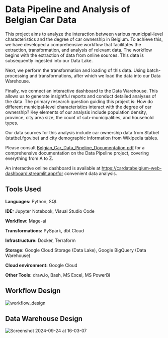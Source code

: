# Data Pipeline and Analysis of Belgian Car Data

This project aims to analyze the interaction between various municipal-level characteristics and the
degree of car ownership in Belgium. To achieve this, we have developed a comprehensive
workflow that facilitates the extraction, transformation, and analysis of relevant data.
The workflow begins with the extraction of data from online sources. This data is subsequently
ingested into our Data Lake.

Next, we perform the transformation and loading of this data. Using batch-processing and
transformations, after which we load the data into our Data Warehouse.

Finally, we connect an interactive dashboard to the Data Warehouse. This allows us to generate
insightful reports and conduct detailed analyses of the data.
The primary research question guiding this project is: How do different municipal-level
characteristics interact with the degree of car ownership? Key elements of our analysis include
population density, province, city area size, the count of sub-municipalities, and household types.

Our data sources for this analysis include car ownership data from Statbel (statbel.fgov.be) and city demographic information from Wikipedia tables.

Please consult [Belgian_Car_Data_Pipeline_Documentation.pdf](https://github.com/StefLipp/finalproject_cardatabelgium/blob/main/documentation_and_design/Belgian_Car_Data_Pipeline_Documentation.pdf) for a comprehensive documentation on the Data Pipeline project, covering everything from A to Z.

An interactive online dashboard is available at https://cardatabelgium-web-dashboard.streamlit.app/for convenient data analysis.

## Tools Used

**Languages:**         Python, SQL

**IDE:**               Jupyter Notebook, Visual Studio Code

**Workflow:**          Mage-ai

**Transformations:**   PySpark, dbt Cloud

**Infrastructure:**    Docker, Terraform

**Storage:**           Google Cloud Storage (Data Lake), Google BigQuery (Data Warehouse)

**Cloud environment:** Google Cloud

**Other Tools:**       draw.io, Bash, MS Excel, MS PowerBi


## Workflow Design

![workflow_design](https://github.com/user-attachments/assets/3c40d698-a2ce-4626-a40e-813736030782)


## Data Warehouse Design

![Screenshot 2024-09-24 at 16-03-07 ](https://github.com/user-attachments/assets/6048862e-616c-4b80-9d34-004da683661b)



